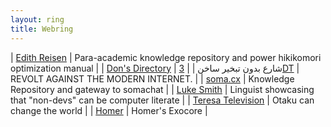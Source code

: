 ```yaml
---
layout: ring
title: Webring
---
```


| [Edith Reisen](http://reisen.netlify.app/)                       | Para-academic knowledge repository and power hikikomori optimization manual |
| [Don's Directory](http://dons.directory/)                        | شارع بدون تبخير ساخن |
| [3DT](https://3dtestosterone.net/)                               | REVOLT AGAINST THE MODERN INTERNET. |
| [soma.cx](https://soma.cx/home)                                  | Knowledge Repository and gateway to somachat |
| [Luke Smith](https://lukesmith.xyz)                              | Linguist showcasing that "non-devs" can be computer literate | 
| [Teresa Television](https://otakucanchangetheworld.netlify.app/) | Otaku can change the world |
| [Homer](https://homer.reisen/)                                    | Homer's Exocore |